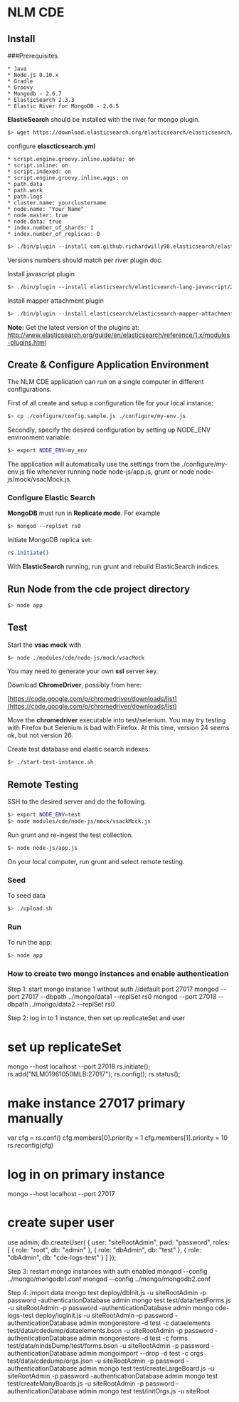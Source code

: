 # NLM CDE

## Install

###Prerequisites

    * Java
    * Node.js 0.10.x
    * Gradle
    * Groovy
    * Mongodb - 2.6.7
    * ElasticSearch 2.3.3
    * Elastic River for MongoDB - 2.0.5

**ElasticSearch** should be installed with the river for mongo plugin.

```sh
$> wget https://download.elasticsearch.org/elasticsearch/elasticsearch/elasticsearch-2.3.3.tar.gz
```

configure **elascticsearch.yml**

    * script.engine.groovy.inline.update: on
    * script.inline: on
    * script.indexed: on
    * script.engine.groovy.inline.aggs: on
    * path.data
    * path.work
    * path.logs
    * cluster.name: yourclustername
    * node.name: "Your Name"
    * node.master: true
    * node.data: true
    * index.number_of_shards: 1
    * index.number_of_replicas: 0

```sh
$> ./bin/plugin --install com.github.richardwilly98.elasticsearch/elasticsearch-river-mongodb/2.0.5
```

Versions numbers should match per river plugin doc. 

Install javascript plugin

```sh
$> ./bin/plugin --install elasticsearch/elasticsearch-lang-javascript/2.3.1
```


Install mapper attachment plugin

```sh
$> ./bin/plugin --install elasticsearch/elasticsearch-mapper-attachments/2.4.1
```

**Note:** Get the latest version of the plugins at: http://www.elasticsearch.org/guide/en/elasticsearch/reference/1.x/modules-plugins.html

## Create & Configure Application Environment
The NLM CDE application can run on a single computer in different configurations. 

First of all create and setup a configuration file for your local instance:

```sh
$> cp ./configure/config.sample.js ./configure/my-env.js
```

Secondly, specify the desired configuration by setting up NODE_ENV environment variable:

```sh
$> export NODE_ENV=my_env
```

The application will automatically use the settings from the ./configure/my-env.js file whenever running node node-js/app.js, grunt or node node-js/mock/vsacMock.js.

### Configure Elastic Search

**MongoDB** must run in **Replicate mode**. For example

```sh
$> mongod --replSet rs0
```

Initiate MongoDB replica set:

```javascript
rs.initiate()
```

With **ElasticSearch** running, run grunt and rebuild ElasticSearch indices.


## Run Node from the cde project directory

```sh
$> node app
```

## Test

Start the **vsac mock** with 

```sh
$> node ./modules/cde/node-js/mock/vsacMock
```

You may need to generate your own **ssl** server key. 

Download **ChromeDriver**, possibly from here:

[https://code.google.com/p/chromedriver/downloads/list](https://code.google.com/p/chromedriver/downloads/list)


Move the **chromedriver** executable into test/selenium.
You may try testing with Firefox but Selenium is bad with Firefox. At this time, version 24 seems ok, but not version 26.

Create test database and elastic search indexes:

```sh
$> ./start-test-instance.sh
```

## Remote Testing

SSH to the desired server and do the following.

```sh
$> export NODE_ENV=test
$> node modules/cde/node-js/mock/vsackMock.js
```

Run grunt and re-ingest the test collection.

```sh
$> node node-js/app.js
```

On your local computer, run grunt and select remote testing.

### Seed

To seed data

```sh
$> ./upload.sh
```

### Run

To run the app: 

```sh
$> node app
```

### How to create two mongo instances and enable authentication
Step 1: start mongo instance 1 without auth
//default port 27017
mongod --port 27017 --dbpath ../mongo/data1 --replSet rs0
mongod --port 27018 --dbpath ../mongo/data2 --replSet rs0

Step 2: log in to 1 instance, then set up replicateSet and user
# set up replicateSet
mongo --host localhost --port 27018
rs.initiate();
rs.add("NLM01961050MLB:27017");
rs.config();
rs.status();
# make instance 27017 primary manually
var cfg = rs.conf()
cfg.members[0].priority = 1
cfg.members[1].priority = 10
rs.reconfig(cfg)
# log in on primary instance
mongo --host localhost --port 27017
# create super user
use admin;
db.createUser( {
    user: "siteRootAdmin",
    pwd: "password",
    roles: [ { role: "root", db: "admin" },
			{ role: "dbAdmin", db: "test" },
			{ role: "dbAdmin", db: "cde-logs-test" } ]
  });

Step 3: restart mongo instances with auth enabled
mongod --config ../mongo/mongodb1.conf
mongod --config ../mongo/mongodb2.conf

Step 4: import data
mongo test deploy/dbInit.js -u siteRootAdmin -p password -authenticationDatabase admin
mongo test test/data/testForms.js -u siteRootAdmin -p password -authenticationDatabase admin
mongo cde-logs-test deploy/logInit.js -u siteRootAdmin -p password -authenticationDatabase admin
mongorestore -d test -c dataelements test/data/cdedump/dataelements.bson -u siteRootAdmin -p password -authenticationDatabase admin
mongorestore -d test -c forms test/data/nindsDump/test/forms.bson -u siteRootAdmin -p password -authenticationDatabase admin
mongoimport --drop -d test -c orgs test/data/cdedump/orgs.json -u siteRootAdmin -p password -authenticationDatabase admin
mongo test test/createLargeBoard.js -u siteRootAdmin -p password -authenticationDatabase admin
mongo test test/createManyBoards.js -u siteRootAdmin -p password -authenticationDatabase admin
mongo test test/initOrgs.js -u siteRoot
